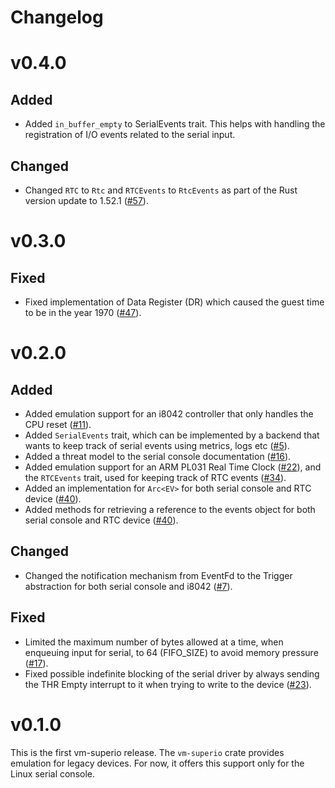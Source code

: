 # Changelog

# v0.4.0

## Added

- Added `in_buffer_empty` to SerialEvents trait. This helps with handling
  the registration of I/O events related to the serial input.

## Changed

- Changed `RTC` to `Rtc` and `RTCEvents` to `RtcEvents` as part of the Rust
  version update to 1.52.1
  ([#57](https://github.com/rust-vmm/vm-superio/pull/57)).

# v0.3.0

## Fixed

- Fixed implementation of Data Register (DR) which caused the guest time to be
  in the year 1970 ([#47](https://github.com/rust-vmm/vm-superio/issues/47)).

# v0.2.0

## Added

- Added emulation support for an i8042 controller that only handles the CPU
  reset ([#11](https://github.com/rust-vmm/vm-superio/pull/11)).
- Added `SerialEvents` trait, which can be implemented by a backend that wants
  to keep track of serial events using metrics, logs etc
  ([#5](https://github.com/rust-vmm/vm-superio/issues/5)).
- Added a threat model to the serial console documentation
  ([#16](https://github.com/rust-vmm/vm-superio/issues/16)).
- Added emulation support for an ARM PL031 Real Time Clock
  ([#22](https://github.com/rust-vmm/vm-superio/issues/22)), and the `RTCEvents`
  trait, used for keeping track of RTC events
  ([#34](https://github.com/rust-vmm/vm-superio/issues/34)).
- Added an implementation for `Arc<EV>` for both serial console and RTC device
  ([#40](https://github.com/rust-vmm/vm-superio/pull/40)).
- Added methods for retrieving a reference to the events object for both serial
  console and RTC device
  ([#40](https://github.com/rust-vmm/vm-superio/pull/40)).

## Changed

- Changed the notification mechanism from EventFd to the Trigger abstraction
  for both serial console and i8042
  ([#7](https://github.com/rust-vmm/vm-superio/issues/7)).

## Fixed

- Limited the maximum number of bytes allowed at a time, when enqueuing input
  for serial, to 64 (FIFO_SIZE) to avoid memory pressure
  ([#17](https://github.com/rust-vmm/vm-superio/issues/17)).
- Fixed possible indefinite blocking of the serial driver by always sending the
  THR Empty interrupt to it when trying to write to the device
  ([#23](https://github.com/rust-vmm/vm-superio/issues/23)).

# v0.1.0

This is the first vm-superio release.
The `vm-superio` crate provides emulation for legacy devices. For now, it offers
this support only for the Linux serial console.
